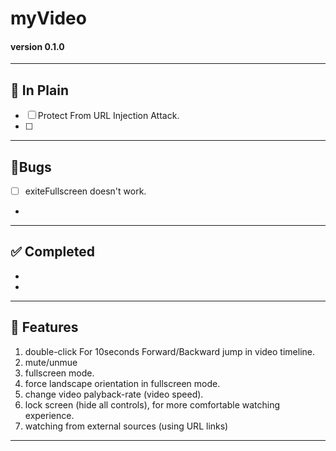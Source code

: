 # myVideo
#### version 0.1.0


---

## 📝 In Plain
- [ ] Protect From URL Injection Attack.
- [ ] 


---

## 🐞Bugs
- [ ] exiteFullscreen doesn't work.
-



---

## ✅ Completed
- 
- 


---

## 🔮 Features
1. double-click For 10seconds Forward/Backward jump in video timeline.
2. mute/unmue
3. fullscreen mode.
4. force landscape orientation in fullscreen mode.
5. change video palyback-rate (video speed).
6. lock screen (hide all controls), for more comfortable watching experience.
7. watching from external sources (using URL links)




---


